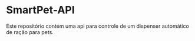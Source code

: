 # SmartPet-API
Este repositório contém uma api para controle de um dispenser automático de ração para pets.
